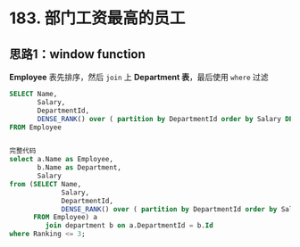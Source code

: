 # 183. 部门工资最高的员工

## 思路1：window function

**Employee** 表先排序，然后 `join` 上 **Department 表**，最后使用 `where` 过滤

```sql
SELECT Name,
       Salary,
       DepartmentId,
       DENSE_RANK() over ( partition by DepartmentId order by Salary DESC) as Ranking
FROM Employee


完整代码
select a.Name as Employee,
       b.Name as Department,
       Salary
from (SELECT Name,
             Salary,
             DepartmentId,
             DENSE_RANK() over ( partition by DepartmentId order by Salary DESC) as Ranking
      FROM Employee) a
         join department b on a.DepartmentId = b.Id
where Ranking <= 3;
```



